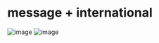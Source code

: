 # message + international

![image](https://github.com/user-attachments/assets/cee31112-1622-426f-be9e-72d92064bee3)
![image](https://github.com/user-attachments/assets/a164dd05-4f21-4111-9eb0-6b33f585d1d7)

